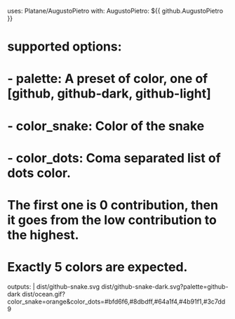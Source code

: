 uses: Platane/AugustoPietro
with:
  AugustoPietro: ${{ github.AugustoPietro }}

  #  supported options:
  #  - palette:     A preset of color, one of [github, github-dark, github-light]
  #  - color_snake: Color of the snake
  #  - color_dots:  Coma separated list of dots color.
  #                 The first one is 0 contribution, then it goes from the low contribution to the highest.
  #                 Exactly 5 colors are expected.
  outputs: |
    dist/github-snake.svg
    dist/github-snake-dark.svg?palette=github-dark
    dist/ocean.gif?color_snake=orange&color_dots=#bfd6f6,#8dbdff,#64a1f4,#4b91f1,#3c7dd9
